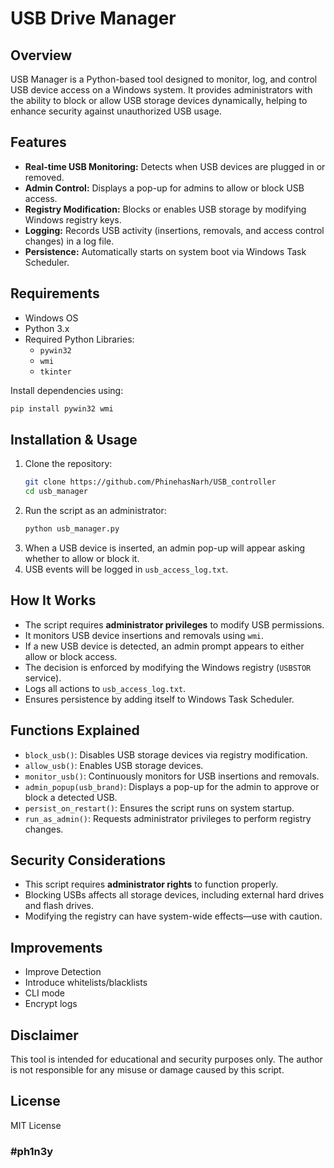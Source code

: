 # USB Drive Manager

## Overview
USB Manager is a Python-based tool designed to monitor, log, and control USB device access on a Windows system. It provides administrators with the ability to block or allow USB storage devices dynamically, helping to enhance security against unauthorized USB usage.

## Features
- **Real-time USB Monitoring:** Detects when USB devices are plugged in or removed.
- **Admin Control:** Displays a pop-up for admins to allow or block USB access.
- **Registry Modification:** Blocks or enables USB storage by modifying Windows registry keys.
- **Logging:** Records USB activity (insertions, removals, and access control changes) in a log file.
- **Persistence:** Automatically starts on system boot via Windows Task Scheduler.

## Requirements
- Windows OS
- Python 3.x
- Required Python Libraries:
  - `pywin32`
  - `wmi`
  - `tkinter`
  
Install dependencies using:
```sh
pip install pywin32 wmi
```

## Installation & Usage
1. Clone the repository:
   ```sh
   git clone https://github.com/PhinehasNarh/USB_controller
   cd usb_manager
   ```
2. Run the script as an administrator:
   ```sh
   python usb_manager.py
   ```
3. When a USB device is inserted, an admin pop-up will appear asking whether to allow or block it.
4. USB events will be logged in `usb_access_log.txt`.

## How It Works
- The script requires **administrator privileges** to modify USB permissions.
- It monitors USB device insertions and removals using `wmi`.
- If a new USB device is detected, an admin prompt appears to either allow or block access.
- The decision is enforced by modifying the Windows registry (`USBSTOR` service).
- Logs all actions to `usb_access_log.txt`.
- Ensures persistence by adding itself to Windows Task Scheduler.

## Functions Explained
- `block_usb()`: Disables USB storage devices via registry modification.
- `allow_usb()`: Enables USB storage devices.
- `monitor_usb()`: Continuously monitors for USB insertions and removals.
- `admin_popup(usb_brand)`: Displays a pop-up for the admin to approve or block a detected USB.
- `persist_on_restart()`: Ensures the script runs on system startup.
- `run_as_admin()`: Requests administrator privileges to perform registry changes.

## Security Considerations
- This script requires **administrator rights** to function properly.
- Blocking USBs affects all storage devices, including external hard drives and flash drives.
- Modifying the registry can have system-wide effects—use with caution.

## Improvements
- Improve Detection
- Introduce whitelists/blacklists
- CLI mode
- Encrypt logs

## Disclaimer
This tool is intended for educational and security purposes only. The author is not responsible for any misuse or damage caused by this script.

## License
MIT License


### #ph1n3y

